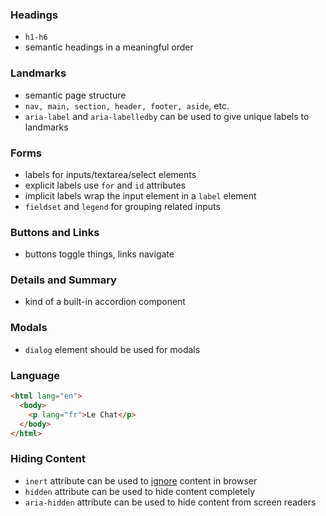 ### Headings

- `h1-h6`
- semantic headings in a meaningful order

### Landmarks

- semantic page structure
- `nav, main, section, header, footer, aside`, etc.
- `aria-label` and `aria-labelledby` can be used to give unique labels to landmarks

### Forms

- labels for inputs/textarea/select elements
- explicit labels use `for` and `id` attributes
- implicit labels wrap the input element in a `label` element
- `fieldset` and `legend` for grouping related inputs

### Buttons and Links

- buttons toggle things, links navigate

### Details and Summary

- kind of a built-in accordion component

### Modals

- `dialog` element should be used for modals

### Language

```html
<html lang="en">
  <body>
    <p lang="fr">Le Chat</p>
  </body>
</html>
```

### Hiding Content

- `inert` attribute can be used to [ignore](https://developer.mozilla.org/en-US/docs/Web/HTML/Global_attributes/inert) content in browser
- `hidden` attribute can be used to hide content completely
- `aria-hidden` attribute can be used to hide content from screen readers
